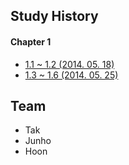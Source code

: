 ## Study History

#### Chapter 1

- [1.1 ~ 1.2 (2014. 05. 18)](https://github.com/springbreak/spring-study/wiki/2014.-05.-18)
- [1.3 ~ 1.6 (2014. 05. 25)](https://github.com/springbreak/spring-study/wiki/2014.-05.-25)


## Team

- Tak
- Junho
- Hoon
